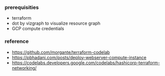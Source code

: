 ### prerequisities
- terraform
- dot by vizgraph to visualize resource graph
- GCP compute credentials

### reference
- https://github.com/morgante/terraform-codelab
- https://pbhadani.com/posts/deploy-webserver-compute-instance
- https://codelabs.developers.google.com/codelabs/hashicorp-terraform-networking/
